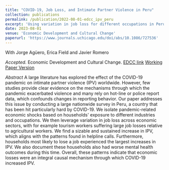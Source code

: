 ```yaml
---
title: "COVID-19, Job Loss, and Intimate Partner Violence in Peru"
collection: publications
permalink: /publication/2022-08-01-edcc_ipv_peru
excerpt: 'Using variation in job loss for different occupations in Perú, we find households with worse employment shocks experienced important decreases in income and increases in intimate partner violence during the COVID-19 pandemic. We document these households also had worse mental health outcomes during this time.'
date: 2023-08-01
venue: 'Economic Development and Cultural Change'
paperurl: 'https://www.journals.uchicago.edu/doi/abs/10.1086/727536'
---
```


With Jorge Agüero, Erica Field and Javier Romero

_Accepted._ Economic Development and Cultural Change. [EDCC link](https://www.journals.uchicago.edu/doi/abs/10.1086/727536) [Working Paper Version](https://ignacio-rh.github.io/files/edcc_ipv_peru.pdf)

_Abstract_ A large literature has explored the effect of the COVID-19 pandemic on intimate partner violence (IPV) worldwide. However, few studies provide clear evidence on the mechanisms through which the pandemic exacerbated violence and many rely on hot-line or police report data, which confounds changes in reporting behavior. Our paper addresses this issue by conducting a large nationwide survey in Peru, a country that has been hit particularly hard by COVID-19. We isolate pandemic-related economic shocks based on households' exposure to different industries and occupations. We then leverage variation in job loss across economic sectors, with for example tourism workers suffering large job losses relative to agricultural workers. We find a sizable and sustained increase in IPV, which aligns with the patterns found in helpline calls. Furthermore, households most likely to lose a job experienced the largest increases in IPV. We also document these households also had worse mental health outcomes during this time. Overall, these patterns indicate that economic losses were an integral causal mechanism through which COVID-19 increased IPV.


